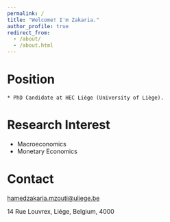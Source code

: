 ```yaml
---
permalink: /
title: "Welcome! I'm Zakaria."
author_profile: true
redirect_from: 
  - /about/
  - /about.html
---
```


Position
======
    * PhD Candidate at HEC Liège (University of Liège).

Research Interest
======
   * Macroeconomics
   * Monetary Economics

Contact
======
hamedzakaria.mzouti@uliege.be

14 Rue Louvrex, 
Liége, Belgium, 4000

